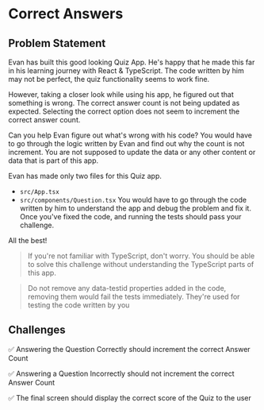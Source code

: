 # Correct Answers

## Problem Statement
Evan has built this good looking Quiz App. He's happy that he made this far in his learning journey with React & TypeScript. The code written by him may not be perfect, the quiz functionality seems to work fine.

However, taking a closer look while using his app, he figured out that something is wrong. The correct answer count is not being updated as expected. Selecting the correct option does not seem to increment the correct answer count.

Can you help Evan figure out what's wrong with his code? You would have to go through the logic written by Evan and find out why the count is not increment. You are not supposed to update the data or any other content or data that is part of this app.

Evan has made only two files for this Quiz app.

- `src/App.tsx`
- `src/components/Question.tsx`
You would have to go through the code written by him to understand the app and debug the problem and fix it. Once you've fixed the code, and running the tests should pass your challenge.

All the best!

> If you're not familiar with TypeScript, don't worry. You should be able to solve this challenge without understanding the TypeScript parts of this app.

> Do not remove any data-testid properties added in the code, removing them would fail the tests immediately. They're used for testing the code written by you

## Challenges
✅ Answering the Question Correctly should increment the correct Answer Count

✅ Answering a Question Incorrectly should not increment the correct Answer Count

✅ The final screen should display the correct score of the Quiz to the user